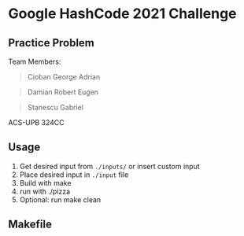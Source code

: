 # Google HashCode 2021 Challenge
## Practice Problem

Team Members:
> Cioban George Adrian

> Damian Robert Eugen

> Stanescu Gabriel

ACS-UPB 324CC


## Usage

1. Get desired input from `./inputs/` or insert custom input
2. Place desired input in `./input` file
3. Build with make
4. run with ./pizza
5. Optional: run make clean


## Makefile